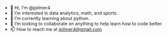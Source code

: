 - 👋 Hi, I’m @jpilmer4
- 👀 I’m interested in data analytics, math, and sports.
- 🌱 I’m currently learning about python.
- 💞️ I’m looking to collaborate on anything to help learn how to code better.
- 📫 How to reach me at jpilmer4@gmail.com

<!---
jpilmer4/jpilmer4 is a ✨ special ✨ repository because its `README.md` (this file) appears on your GitHub profile.
You can click the Preview link to take a look at your changes.
--->
